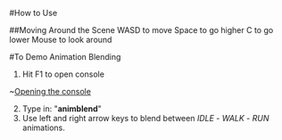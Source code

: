 #How to Use

##Moving Around the Scene
	WASD to move
	Space to go higher
	C to go lower
	Mouse to look around
	
#To Demo Animation Blending

1. Hit F1 to open console

~[Opening the console](http://i.imgur.com/XDMkCXh.png "Opening the Console")

2. Type in: "**animblend**"
3. Use left and right arrow keys to blend between *IDLE* - *WALK* - *RUN* animations.
